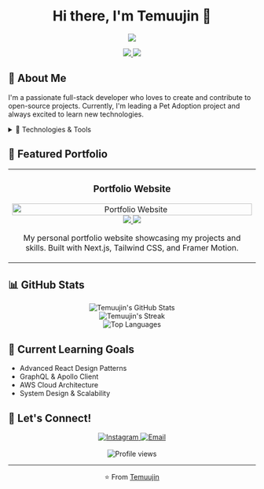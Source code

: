 <h1 align="center">Hi there, I'm Temuujin 👋</h1>

<p align="center">
  <img src="https://readme-typing-svg.herokuapp.com/?lines=Full-stack+Developer;Open+Source+Enthusiast;Always+learning+new+things&font=Fira%20Code&center=true&width=380&height=50&duration=4000&pause=1000">
</p>

<div align="center">
  <a href="mailto:mkae.dev@gmail.com">
    <img src="https://img.shields.io/badge/Email-mkae.dev%40gmail.com-blue?style=for-the-badge&logo=gmail&logoColor=white">
  </a>
  <a href="https://instagram.com/mkae8">
    <img src="https://img.shields.io/badge/Instagram-@mkae8-E4405F?style=for-the-badge&logo=instagram&logoColor=white">
  </a>
</div>

## 🚀 About Me

I'm a passionate full-stack developer who loves to create and contribute to open-source projects. Currently, I'm leading a Pet Adoption project and always excited to learn new technologies.

<details>
<summary>🔧 Technologies & Tools</summary>
<br>

### Frontend
![HTML5](https://img.shields.io/badge/-HTML5-E34F26?style=flat-square&logo=html5&logoColor=white)
![CSS3](https://img.shields.io/badge/-CSS3-1572B6?style=flat-square&logo=css3&logoColor=white)
![JavaScript](https://img.shields.io/badge/-JavaScript-F7DF1E?style=flat-square&logo=javascript&logoColor=black)
![React](https://img.shields.io/badge/-React-61DAFB?style=flat-square&logo=react&logoColor=black)
![Next.js](https://img.shields.io/badge/-Next.js-000000?style=flat-square&logo=next.js&logoColor=white)
![TailwindCSS](https://img.shields.io/badge/-Tailwind_CSS-38B2AC?style=flat-square&logo=tailwind-css&logoColor=white)

### Backend
![Node.js](https://img.shields.io/badge/-Node.js-339933?style=flat-square&logo=node.js&logoColor=white)
![Express.js](https://img.shields.io/badge/-Express.js-000000?style=flat-square&logo=express&logoColor=white)
![MongoDB](https://img.shields.io/badge/-MongoDB-47A248?style=flat-square&logo=mongodb&logoColor=white)

### Tools & Services
![Clerk](https://img.shields.io/badge/-Clerk-4B5563?style=flat-square&logo=clerk&logoColor=white)
![Cloudflare](https://img.shields.io/badge/-Cloudflare-F38020?style=flat-square&logo=cloudflare&logoColor=white)
![Cloudinary](https://img.shields.io/badge/-Cloudinary-3448C5?style=flat-square&logo=cloudinary&logoColor=white)
![Render](https://img.shields.io/badge/-Render-46E3B7?style=flat-square&logo=render&logoColor=white)
![Vercel](https://img.shields.io/badge/-Vercel-000000?style=flat-square&logo=vercel&logoColor=white)

</details>

## 🌟 Featured Portfolio

<div align="center">
  <table>
    <tr>
      <td align="center" width="50%">
        <h3>Portfolio Website</h3>
        <a href="https://temuujin-portfolio.vercel.app" target="_blank">
          <img src="https://via.placeholder.com/600x300?text=Portfolio+Website" width="100%" alt="Portfolio Website">
        </a>
        <br>
        <span>
          <a href="https://github.com/mkae8/Temuujin-Portfolio" target="_blank">
            <img src="https://img.shields.io/badge/-Repository-000?style=for-the-badge&logo=github&logoColor=white">
          </a>
          <a href="https://temuujin-portfolio.vercel.app" target="_blank">
            <img src="https://img.shields.io/badge/-Live_Demo-FF5722?style=for-the-badge&logo=vercel&logoColor=white">
          </a>
        </span>
        <p>My personal portfolio website showcasing my projects and skills. Built with Next.js, Tailwind CSS, and Framer Motion.</p>
      </td>
    </tr>
  </table>
</div>

## 📊 GitHub Stats

<div align="center">
  <img src="https://github-readme-stats.vercel.app/api?username=mkae8&show_icons=true&theme=radical&hide_border=true&count_private=true" alt="Temuujin's GitHub Stats" />
</div>

<div align="center">
  <img src="https://github-readme-streak-stats.herokuapp.com/?user=mkae8&theme=radical&hide_border=true" alt="Temuujin's Streak" />
</div>

<div align="center">
  <img src="https://github-readme-stats.vercel.app/api/top-langs/?username=mkae8&layout=compact&theme=radical&hide_border=true" alt="Top Languages" />
</div>

## 🌱 Current Learning Goals

- Advanced React Design Patterns
- GraphQL & Apollo Client
- AWS Cloud Architecture
- System Design & Scalability

## 💬 Let's Connect!

<div align="center">
  <a href="https://instagram.com/mkae8">
    <img src="https://img.shields.io/badge/-Instagram-E4405F?style=for-the-badge&logo=instagram&logoColor=white" alt="Instagram" />
  </a>
  <a href="mailto:mkae.dev@gmail.com">
    <img src="https://img.shields.io/badge/-Email-D14836?style=for-the-badge&logo=gmail&logoColor=white" alt="Email" />
  </a>
</div>

<br>

<div align="center">
  <img src="https://komarev.com/ghpvc/?username=mkae8&color=blueviolet&style=for-the-badge&label=Profile+Views" alt="Profile views" />
</div>

---

<p align="center">⭐️ From <a href="https://github.com/mkae8">Temuujin</a></p>

